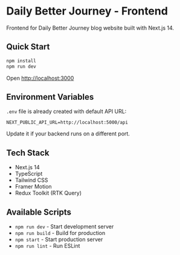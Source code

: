 # Daily Better Journey - Frontend

Frontend for Daily Better Journey blog website built with Next.js 14.

## Quick Start

```bash
npm install
npm run dev
```

Open [http://localhost:3000](http://localhost:3000)

## Environment Variables

`.env` file is already created with default API URL:
```env
NEXT_PUBLIC_API_URL=http://localhost:5000/api
```

Update it if your backend runs on a different port.

## Tech Stack

- Next.js 14
- TypeScript
- Tailwind CSS
- Framer Motion
- Redux Toolkit (RTK Query)

## Available Scripts

- `npm run dev` - Start development server
- `npm run build` - Build for production
- `npm start` - Start production server
- `npm run lint` - Run ESLint
